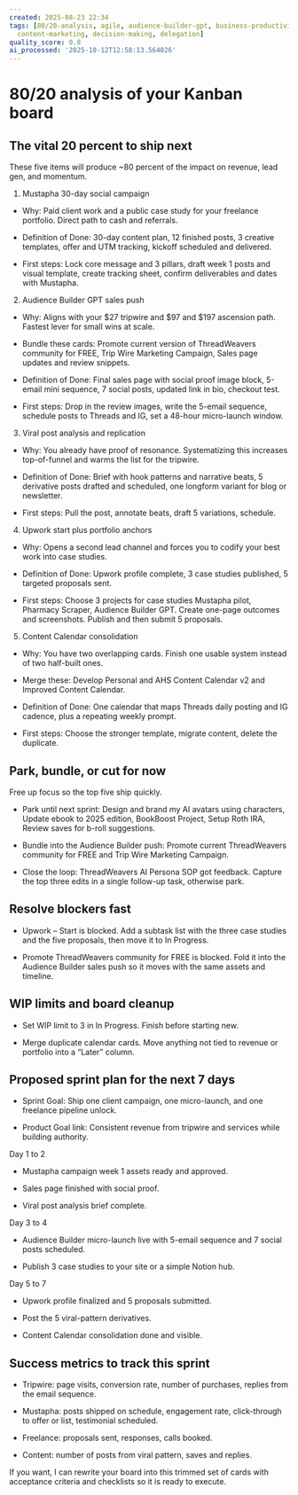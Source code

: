 ```yaml
---
created: 2025-08-23 22:34
tags: [80/20-analysis, agile, audience-builder-gpt, business-productivity, content-calendar-consolidation,
  content-marketing, decision-making, delegation]
quality_score: 0.8
ai_processed: '2025-10-12T12:58:13.564026'
---
```

# 80/20 analysis of your Kanban board

## The vital 20 percent to ship next

These five items will produce ~80 percent of the impact on revenue, lead gen, and momentum.

1. Mustapha 30-day social campaign
    

- Why: Paid client work and a public case study for your freelance portfolio. Direct path to cash and referrals.
    
- Definition of Done: 30-day content plan, 12 finished posts, 3 creative templates, offer and UTM tracking, kickoff scheduled and delivered.
    
- First steps: Lock core message and 3 pillars, draft week 1 posts and visual template, create tracking sheet, confirm deliverables and dates with Mustapha.
    

2. Audience Builder GPT sales push
    

- Why: Aligns with your $27 tripwire and $97 and $197 ascension path. Fastest lever for small wins at scale.
    
- Bundle these cards: Promote current version of ThreadWeavers community for FREE, Trip Wire Marketing Campaign, Sales page updates and review snippets.
    
- Definition of Done: Final sales page with social proof image block, 5-email mini sequence, 7 social posts, updated link in bio, checkout test.
    
- First steps: Drop in the review images, write the 5-email sequence, schedule posts to Threads and IG, set a 48-hour micro-launch window.
    

3. Viral post analysis and replication
    

- Why: You already have proof of resonance. Systematizing this increases top-of-funnel and warms the list for the tripwire.
    
- Definition of Done: Brief with hook patterns and narrative beats, 5 derivative posts drafted and scheduled, one longform variant for blog or newsletter.
    
- First steps: Pull the post, annotate beats, draft 5 variations, schedule.
    

4. Upwork start plus portfolio anchors
    

- Why: Opens a second lead channel and forces you to codify your best work into case studies.
    
- Definition of Done: Upwork profile complete, 3 case studies published, 5 targeted proposals sent.
    
- First steps: Choose 3 projects for case studies Mustapha pilot, Pharmacy Scraper, Audience Builder GPT. Create one-page outcomes and screenshots. Publish and then submit 5 proposals.
    

5. Content Calendar consolidation
    

- Why: You have two overlapping cards. Finish one usable system instead of two half-built ones.
    
- Merge these: Develop Personal and AHS Content Calendar v2 and Improved Content Calendar.
    
- Definition of Done: One calendar that maps Threads daily posting and IG cadence, plus a repeating weekly prompt.
    
- First steps: Choose the stronger template, migrate content, delete the duplicate.
    

## Park, bundle, or cut for now

Free up focus so the top five ship quickly.

- Park until next sprint: Design and brand my AI avatars using characters, Update ebook to 2025 edition, BookBoost Project, Setup Roth IRA, Review saves for b-roll suggestions.
    
- Bundle into the Audience Builder push: Promote current ThreadWeavers community for FREE and Trip Wire Marketing Campaign.
    
- Close the loop: ThreadWeavers AI Persona SOP got feedback. Capture the top three edits in a single follow-up task, otherwise park.
    

## Resolve blockers fast

- Upwork – Start is blocked. Add a subtask list with the three case studies and the five proposals, then move it to In Progress.
    
- Promote ThreadWeavers community for FREE is blocked. Fold it into the Audience Builder sales push so it moves with the same assets and timeline.
    

## WIP limits and board cleanup

- Set WIP limit to 3 in In Progress. Finish before starting new.
    
- Merge duplicate calendar cards. Move anything not tied to revenue or portfolio into a “Later” column.
    

## Proposed sprint plan for the next 7 days

- Sprint Goal: Ship one client campaign, one micro-launch, and one freelance pipeline unlock.
    
- Product Goal link: Consistent revenue from tripwire and services while building authority.
    

Day 1 to 2

- Mustapha campaign week 1 assets ready and approved.
    
- Sales page finished with social proof.
    
- Viral post analysis brief complete.
    

Day 3 to 4

- Audience Builder micro-launch live with 5-email sequence and 7 social posts scheduled.
    
- Publish 3 case studies to your site or a simple Notion hub.
    

Day 5 to 7

- Upwork profile finalized and 5 proposals submitted.
    
- Post the 5 viral-pattern derivatives.
    
- Content Calendar consolidation done and visible.
    

## Success metrics to track this sprint

- Tripwire: page visits, conversion rate, number of purchases, replies from the email sequence.
    
- Mustapha: posts shipped on schedule, engagement rate, click-through to offer or list, testimonial scheduled.
    
- Freelance: proposals sent, responses, calls booked.
    
- Content: number of posts from viral pattern, saves and replies.
    

If you want, I can rewrite your board into this trimmed set of cards with acceptance criteria and checklists so it is ready to execute.